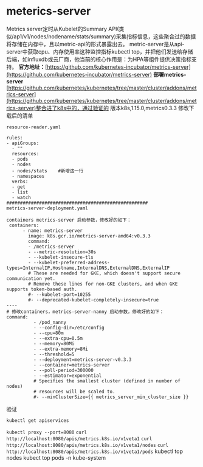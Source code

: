 # meterics-server

Metrics server定时从Kubelet的Summary API\(类似/ap1/v1/nodes/nodename/stats/summary\)采集指标信息，这些聚合过的数据将存储在内存中，且以metric-api的形式暴露出去。 metric-server是从api-server中获取cpu、内存使用率这种监控指标kubectl top，并把他们发送给存储后端，如influxdb或云厂商，他当前的核心作用是：为HPA等组件提供决策指标支持。 **官方地址：**[https://github.com/kubernetes-incubator/metrics-server](https://github.com/kubernetes-incubator/metrics-server) **部署metrics-server** [https://github.com/kubernetes/kubernetes/tree/master/cluster/addons/metrics-server](https://github.com/kubernetes/kubernetes/tree/master/cluster/addons/metrics-server)整合进了k8s中的，通过验证的 版本k8s,1.15.0,metrics0.3.3 修改下载后的清单

```text
resource-reader.yaml

rules:
- apiGroups:
  - ""
  resources:
  - pods
  - nodes
  - nodes/stats    #新增这一行
  - namespaces
  verbs:
  - get
  - list
  - watch
####################################################
metrics-server-deployment.yaml

containers metrics-server 启动参数，修改好的如下：
 containers:
      - name: metrics-server
        image: k8s.gcr.io/metrics-server-amd64:v0.3.3
        command:
        - /metrics-server
        - --metric-resolution=30s
        - --kubelet-insecure-tls
        - --kubelet-preferred-address-types=InternalIP,Hostname,InternalDNS,ExternalDNS,ExternalIP
        # These are needed for GKE, which doesn't support secure communication yet.
        # Remove these lines for non-GKE clusters, and when GKE supports token-based auth.
        #- --kubelet-port=10255
        #- --deprecated-kubelet-completely-insecure=true
----            
# 修改containers，metrics-server-nanny 启动参数，修改好的如下：
command:
          - /pod_nanny
          - --config-dir=/etc/config
          - --cpu=80m
          - --extra-cpu=0.5m
          - --memory=80Mi
          - --extra-memory=8Mi
          - --threshold=5
          - --deployment=metrics-server-v0.3.3
          - --container=metrics-server
          - --poll-period=300000
          - --estimator=exponential
          # Specifies the smallest cluster (defined in number of nodes)
          # resources will be scaled to.
          #- --minClusterSize={{ metrics_server_min_cluster_size }}
```

验证

```text
kubectl get apiservices
```

`kubectl proxy --port=8080` `curl http://localhost:8080/apis/metrics.k8s.io/v1veta1` `curl http://localhost:8080/apis/metrics.k8s.io/v1veta1/nodes` `curl http://localhost:8080/apis/metrics.k8s.io/v1veta1/pods` kubectl top nodes kubect top pods -n kube-system

